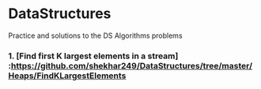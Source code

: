 # DataStructures
Practice and solutions to the DS Algorithms problems
### 1.  [Find first K largest elements in a stream] :https://github.com/shekhar249/DataStructures/tree/master/Heaps/FindKLargestElements
